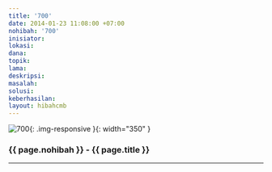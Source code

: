 ```yaml
---
title: '700'
date: 2014-01-23 11:08:00 +07:00
nohibah: '700'
inisiator:
lokasi:
dana:
topik:
lama:
deskripsi:
masalah:
solusi:
keberhasilan:
layout: hibahcmb
---
```


![700](/static/img/hibahcmb/700.png){: .img-responsive }{: width="350" }

### {{ page.nohibah }} - {{ page.title }}

---
